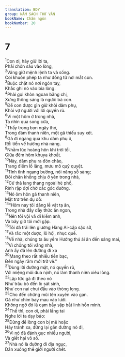 ```yaml
---
translation: BDY
group: NĂM SÁCH THƠ VĂN
bookName: Châm ngôn 
bookNumber: 20
---
```


<div class="title"><h1>7</h1></div>
<span class="verse ch_7_1"><sup>1</sup>Con ơi, hãy giữ lời ta,<br/>Phải chôn sâu vào lòng,<br/></span>
<span class="verse ch_7_2"><sup>2</sup>Vâng giữ mệnh lệnh ta và sống.<br/>Coi khuôn phép ta như đồng tử nơi mắt con.<br/></span>
<span class="verse ch_7_3"><sup>3</sup>Buộc chặt nó nơi ngón tay,<br/>Khắc ghi nó vào bia lòng.<br/></span>
<span class="verse ch_7_4"><sup>4</sup>Phải gọi khôn ngoan bằng chị,<br/>Xưng thông sáng là người bà con.<br/></span>
<span class="verse ch_7_5"><sup>5</sup>Để con được gìn giữ khỏi dâm phụ,<br/>Khỏi vợ người với lời quyến rũ.<br/></span>
<span class="verse ch_7_6"><sup>6</sup>Vì một hôm ở trong nhà,<br/>Ta nhìn qua song cửa,<br/></span>
<span class="verse ch_7_7"><sup>7</sup>Thấy trong bọn ngây thơ,<br/>Trong đám thanh niên, một gã thiếu suy xét.<br/></span>
<span class="verse ch_7_8"><sup>8</sup>Gã đi ngang qua khu dâm phụ ở,<br/>Rồi tiến về hướng nhà nàng.<br/></span>
<span class="verse ch_7_9"><sup>9</sup>Nhằm lúc hoàng hôn khi trời tối,<br/>Giữa đêm hôm khuya khoắt.<br/></span>
<span class="verse ch_7_10"><sup>10</sup>Này, dâm phụ ra đón chào,<br/>Trang điểm lố lăng, mưu mô quỷ quyệt.<br/></span>
<span class="verse ch_7_11"><sup>11</sup>Tính tình ngang bướng, nói năng sỗ sàng;<br/>Đôi chân không chịu ở yên trong nhà,<br/></span>
<span class="verse ch_7_12"><sup>12</sup>Cứ thả lang thang ngoài hè phố,<br/>Rình rập đợi chờ các góc đường.<br/></span>
<span class="verse ch_7_13"><sup>13</sup>Nó ôm hôn gã thanh niên,<br/>Mặt trơ trẽn dụ dỗ:<br/></span>
<span class="verse ch_7_14"><sup>14</sup>“Hôm nay tôi dâng lễ vật tạ ân,<br/>Trong nhà đầy dẫy thức ăn ngon,<br/></span>
<span class="verse ch_7_15"><sup>15</sup>Nên tôi vội vã đi kiếm anh,<br/>Và bây giờ tôi mới gặp.<br/></span>
<span class="verse ch_7_16"><sup>16</sup>Tôi đã trải lên giường Hàng Ai-cập sặc sỡ,<br/></span>
<span class="verse ch_7_17"><sup>17</sup>Và rắc một dược, lô hội, nhục quế.<br/></span>
<span class="verse ch_7_18"><sup>18</sup>Về nhà, chúng ta âu yếm Hưởng thú ái ân đến sáng mai,<br/></span>
<span class="verse ch_7_19"><sup>19</sup>Vì chồng tôi vắng nhà,<br/>Anh ấy đã lên đường đi xa<br/></span>
<span class="verse ch_7_20"><sup>20</sup>Mang theo rất nhiều tiền bạc,<br/>Đến ngày rằm mới trở về.&#34;<br/></span>
<span class="verse ch_7_21"><sup>21</sup>Dùng lời đường mật, nó quyến rũ,<br/>Với miệng môi dua nịnh, nó làm thanh niên xiêu lòng.<br/></span>
<span class="verse ch_7_22"><sup>22</sup>Lập tức gã đi theo nó<br/>Như trâu bò đến lò sát sinh,<br/>Như con nai chui đầu vào thòng lọng.<br/></span>
<span class="verse ch_7_23"><sup>23</sup>Cho đến chừng mũi tên xuyên vào gan.<br/>Gã như chim bay mau vào lưới.<br/>Không ngờ đó là cạm bẫy sập bắt linh hồn mình.<br/></span>
<span class="verse ch_7_24"><sup>24</sup>Thế thì, con ơi, phải lắng tai<br/>Nghe lời ta dạy bảo:<br/></span>
<span class="verse ch_7_25"><sup>25</sup>Đừng để lòng con bị mê hoặc<br/>Hãy tránh xa, đừng lại gần đường nó đi,<br/></span>
<span class="verse ch_7_26"><sup>26</sup>Vì nó đã đánh gục nhiều người,<br/>Và giết hại vô số.<br/></span>
<span class="verse ch_7_27"><sup>27</sup>Nhà nó là đường đi địa ngục,<br/>Dẫn xuống thế giới người chết.</span>
